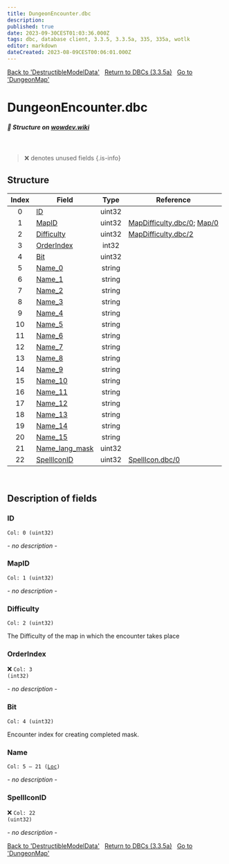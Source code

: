 ```yaml
---
title: DungeonEncounter.dbc
description:
published: true
date: 2023-09-30CEST01:03:36.000Z
tags: dbc, database client, 3.3.5, 3.3.5a, 335, 335a, wotlk
editor: markdown
dateCreated: 2023-08-09CEST00:06:01.000Z
---
```

<a href="https://trinitycore.info/files/DBC/335/destructiblemodeldata" class="mt-5 v-btn v-btn--depressed v-btn--flat v-btn--outlined theme--light v-size--default darkblue--text text--lighten-3"><span class="v-btn__content"><i aria-hidden="true" class="v-icon notranslate v-icon--left mdi mdi-arrow-left theme--light"></i><span>Back to 'DestructibleModelData'</span></span></a>&nbsp;&nbsp;&nbsp;<a href="https://trinitycore.info/files/DBC/335/DBC" class="mt-5 v-btn v-btn--depressed v-btn--flat v-btn--outlined theme--light v-size--default darkblue--text text--lighten-3"><span class="v-btn__content"><i aria-hidden="true" class="v-icon notranslate v-icon--left mdi mdi-home-outline theme--light"></i><span>Return to DBCs (3.3.5a)</span></span></a>&nbsp;&nbsp;&nbsp;<a href="https://trinitycore.info/files/DBC/335/dungeonmap" class="mt-5 v-btn v-btn--depressed v-btn--flat v-btn--outlined theme--light v-size--default darkblue--text text--lighten-3"><span class="v-btn__content"><span>Go to 'DungeonMap'</span><i aria-hidden="true" class="v-icon notranslate v-icon--right mdi mdi-arrow-right theme--light"></i></span></a>

# DungeonEncounter.dbc
##### :pencil: Structure on [wowdev.wiki](https://wowdev.wiki/DB/DungeonEncounter)
&nbsp;

> :x: denotes unused fields
{.is-info}


## Structure

| Index | Field | Type | Reference |
| :---: | --- | :---: | --- |
| 0 | [ID](#id-alt) | uint32 |  |
| 1 | [MapID](#mapid) | uint32 | [MapDifficulty.dbc/0](/files/DBC/335/mapdifficulty#id-alt); [Map/0](/files/DBC/335/map#id-alt) |
| 2 | [Difficulty](#difficulty) | uint32 | [MapDifficulty.dbc/2](/files/DBC/335/mapdifficulty#difficulty) |
| 3 | [OrderIndex](#orderindex) | int32 |  |
| 4 | [Bit](#bit) | uint32 |  |
| 5 | [Name_0](#name-alt) | string |  |
| 6 | [Name_1](#name-alt) | string |  |
| 7 | [Name_2](#name-alt) | string |  |
| 8 | [Name_3](#name-alt) | string |  |
| 9 | [Name_4](#name-alt) | string |  |
| 10 | [Name_5](#name-alt) | string |  |
| 11 | [Name_6](#name-alt) | string |  |
| 12 | [Name_7](#name-alt) | string |  |
| 13 | [Name_8](#name-alt) | string |  |
| 14 | [Name_9](#name-alt) | string |  |
| 15 | [Name_10](#name-alt) | string |  |
| 16 | [Name_11](#name-alt) | string |  |
| 17 | [Name_12](#name-alt) | string |  |
| 18 | [Name_13](#name-alt) | string |  |
| 19 | [Name_14](#name-alt) | string |  |
| 20 | [Name_15](#name-alt) | string |  |
| 21 | [Name_lang_mask](#name-alt) | uint32 |  |
| 22 | [SpellIconID](#spelliconid) | uint32 | [SpellIcon.dbc/0](/files/DBC/335/spellicon#id-alt) |
&nbsp;
## Description of fields

### ID <!-- {#id-alt} -->
<code>Col: 0 (uint32)</code>

*- no description -*
&nbsp;

### MapID
<code>Col: 1 (uint32)</code>

*- no description -*
&nbsp;

### Difficulty
<code>Col: 2 (uint32)</code>

The Difficulty of the map in which the encounter takes place
&nbsp;

### OrderIndex
:x: <code>Col: 3 (int32)</code>

*- no description -*
&nbsp;

### Bit
<code>Col: 4 (uint32)</code>

Encounter index for creating completed mask.
&nbsp;

### Name <!-- {#name-alt} -->
<code>Col: 5 &ndash; 21 ([Loc](/how-to/localization))</code>

*- no description -*
&nbsp;

### SpellIconID
:x: <code>Col: 22 (uint32)</code>

*- no description -*
&nbsp;

<a href="https://trinitycore.info/files/DBC/335/destructiblemodeldata" class="mt-5 v-btn v-btn--depressed v-btn--flat v-btn--outlined theme--light v-size--default darkblue--text text--lighten-3"><span class="v-btn__content"><i aria-hidden="true" class="v-icon notranslate v-icon--left mdi mdi-arrow-left theme--light"></i><span>Back to 'DestructibleModelData'</span></span></a>&nbsp;&nbsp;&nbsp;<a href="https://trinitycore.info/files/DBC/335/DBC" class="mt-5 v-btn v-btn--depressed v-btn--flat v-btn--outlined theme--light v-size--default darkblue--text text--lighten-3"><span class="v-btn__content"><i aria-hidden="true" class="v-icon notranslate v-icon--left mdi mdi-home-outline theme--light"></i><span>Return to DBCs (3.3.5a)</span></span></a>&nbsp;&nbsp;&nbsp;<a href="https://trinitycore.info/files/DBC/335/dungeonmap" class="mt-5 v-btn v-btn--depressed v-btn--flat v-btn--outlined theme--light v-size--default darkblue--text text--lighten-3"><span class="v-btn__content"><span>Go to 'DungeonMap'</span><i aria-hidden="true" class="v-icon notranslate v-icon--right mdi mdi-arrow-right theme--light"></i></span></a>
